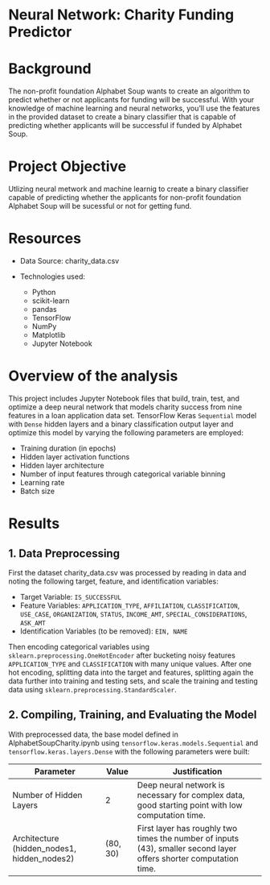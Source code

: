 # Neural Network: Charity Funding Predictor

# Background

The non-profit foundation Alphabet Soup wants to create an algorithm to predict whether or not applicants for funding will be successful. With your knowledge of machine learning and neural networks, you’ll use the features in the provided dataset to create a binary classifier that is capable of predicting whether applicants will be successful if funded by Alphabet Soup.

# Project Objective
Utlizing neural metwork and machine learnig to create a binary classifier capable of predicting whether the applicants for non-profit foundation Alphabet Soup will be sucessful or not for getting fund. 

# Resources

+  Data Source: charity_data.csv

+  Technologies used:

    -   Python 
    -   scikit-learn 
    -   pandas 
    -   TensorFlow 
    -   NumPy 
    -   Matplotlib 
    -   Jupyter Notebook 
    
# Overview of the analysis
This project includes Jupyter Notebook files that build, train, test, and optimize a deep neural network that models charity success from nine features in a loan application data set. TensorFlow Keras `Sequential` model with `Dense` hidden layers and a binary classification output layer and optimize this model by varying the following parameters are employed:

   + Training duration (in epochs)
   + Hidden layer activation functions
   + Hidden layer architecture
   + Number of input features through categorical variable binning
   + Learning rate
   + Batch size
   
# Results

##  1.  Data Preprocessing
First the dataset charity_data.csv was processed by reading in data and noting the following target, feature, and identification variables:

-  Target Variable: `IS_SUCCESSFUL`
-  Feature Variables: `APPLICATION_TYPE`, `AFFILIATION`, `CLASSIFICATION`, `USE_CASE`, `ORGANIZATION`, `STATUS`, `INCOME_AMT`, `SPECIAL_CONSIDERATIONS`, `ASK_AMT`
-  Identification Variables (to be removed): `EIN, NAME`

Then encoding categorical variables using `sklearn.preprocessing.OneHotEncoder` after bucketing noisy features `APPLICATION_TYPE` and `CLASSIFICATION` with many unique values. After one hot encoding, splitting data into the target and features, splitting again the data further into training and testing sets, and scale the training and testing data using `sklearn.preprocessing.StandardScaler`.

## 2. Compiling, Training, and Evaluating the Model
With preprocessed data, the base model defined in AlphabetSoupCharity.ipynb using `tensorflow.keras.models.Sequential` and `tensorflow.keras.layers.Dense` with the following parameters were built:

 | Parameter | Value | Justification |
 | --- |--- | --- |
 | Number of Hidden Layers | 2 | Deep neural network is necessary for complex data, good starting point with low computation time. |
 | Architecture (hidden_nodes1, hidden_nodes2) | (80, 30) | First layer has roughly two times the number of inputs (43), smaller second layer offers shorter computation time. |
 


